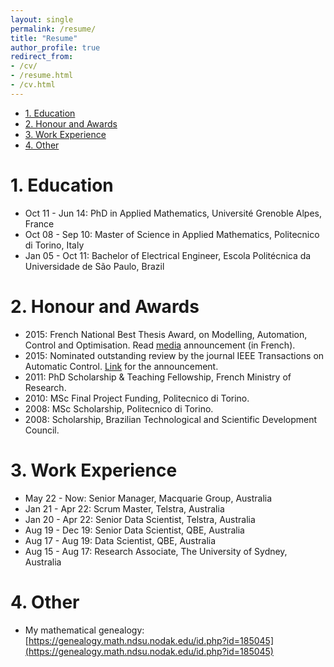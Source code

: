 ```yaml
---
layout: single
permalink: /resume/
title: "Resume"
author_profile: true
redirect_from:
- /cv/
- /resume.html
- /cv.html
---
```


- [1. Education](#1-education)
- [2. Honour and Awards](#2-honour-and-awards)
- [3. Work Experience](#3-work-experience)
- [4. Other](#4-other)


# 1. Education
* Oct 11 - Jun 14: PhD in Applied Mathematics, Université Grenoble Alpes, France
* Oct 08 - Sep 10: Master of Science in Applied Mathematics, Politecnico di Torino, Italy
* Jan 05 - Oct 11: Bachelor of Electrical Engineer, Escola Politécnica da Universidade de São Paulo, Brazil

# 2. Honour and Awards

* 2015: French National Best Thesis Award, on Modelling, Automation, Control and Optimisation. Read
[media](https://docsend.com/view/xst3fduh78rusfxb) announcement (in French).
* 2015: Nominated outstanding review by the journal IEEE Transactions on Automatic Control.
[Link](https://docsend.com/view/u39xf9q) for the announcement.
* 2011: PhD Scholarship & Teaching Fellowship, French Ministry of Research.
* 2010: MSc Final Project Funding, Politecnico di Torino.
* 2008: MSc Scholarship, Politecnico di Torino.
* 2008: Scholarship, Brazilian Technological and Scientific Development Council.

# 3. Work Experience

* May 22 - Now: Senior Manager, Macquarie Group, Australia
* Jan 21 - Apr 22: Scrum Master, Telstra, Australia
* Jan 20 - Apr 22: Senior Data Scientist, Telstra, Australia
* Aug 19 - Dec 19: Senior Data Scientist, QBE, Australia
* Aug 17 - Aug 19: Data Scientist, QBE, Australia
* Aug 15 - Aug 17: Research Associate, The University of Sydney, Australia

# 4. Other

* My mathematical genealogy:
[https://genealogy.math.ndsu.nodak.edu/id.php?id=185045](https://genealogy.math.ndsu.nodak.edu/id.php?id=185045)